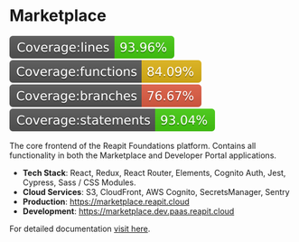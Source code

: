 # Marketplace

![lines](./src/tests/badges/badge-lines.svg) ![functions](./src/tests/badges/badge-functions.svg) ![branches](./src/tests/badges/badge-branches.svg) ![statements](./src/tests/badges/badge-statements.svg)

The core frontend of the Reapit Foundations platform. Contains all functionality in both the Marketplace and Developer Portal applications.

- **Tech Stack**: React, Redux, React Router, Elements, Cognito Auth, Jest, Cypress, Sass / CSS Modules.
- **Cloud Services**: S3, CloudFront, AWS Cognito, SecretsManager, Sentry
- **Production**: https://marketplace.reapit.cloud
- **Development**: https://marketplace.dev.paas.reapit.cloud

For detailed documentation [visit here](https://foundations-documentation.reapit.cloud/open-source/packages#marketplace).
